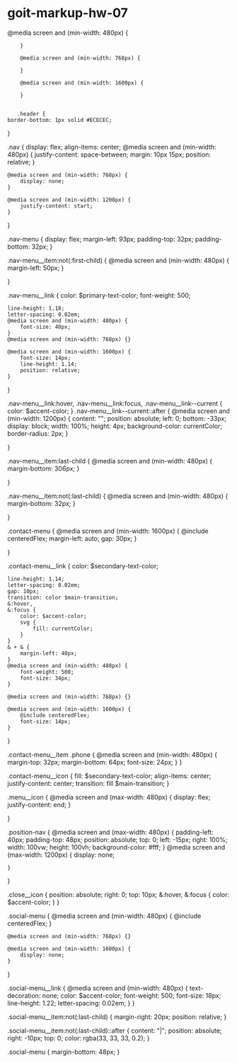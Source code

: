 # goit-markup-hw-07
 
 @media screen and (min-width: 480px) {
            
        }
    
        @media screen and (min-width: 768px) {
            
        }
    
        @media screen and (min-width: 1600px) {
           
        }


       .header {
    border-bottom: 1px solid #ECECEC;
    
}

.nav {
    display: flex;
    align-items: center;
    @media screen and (min-width: 480px) {
        justify-content: space-between;
        margin: 10px 15px;
        position: relative;
    }
    
    @media screen and (min-width: 768px) {
        display: none;
    }
    
    @media screen and (min-width: 1200px) {
        justify-content: start;
    }

}

.nav-menu {
    display: flex;
    margin-left: 93px;
    padding-top: 32px;
    padding-bottom: 32px;
}

.nav-menu__item:not(:first-child) {
    @media screen and (min-width: 480px) {
        margin-left: 50px;
    }
    
}

.nav-menu__link {
    color: $primary-text-color;
    font-weight: 500;
    
    line-height: 1.18;
    letter-spacing: 0.02em;
    @media screen and (min-width: 480px) {
        font-size: 40px;
    }
    @media screen and (min-width: 768px) {}
    
    @media screen and (min-width: 1600px) {
        font-size: 14px;
        line-height: 1.14;
        position: relative;
    }
}

.nav-menu__link:hover,
.nav-menu__link:focus,
.nav-menu__link--current {
        color: $accent-color;
}
.nav-menu__link--current::after {
    @media screen and (min-width: 1200px) {
    content: "";
    position: absolute;
    left: 0;
    bottom: -33px;
    display: block;
    width: 100%;
    height: 4px;
    background-color: currentColor;
    border-radius: 2px;
}
    
}

.nav-menu__item:last-child {
    @media screen and (min-width: 480px) { 
        margin-bottom: 306px;
    }
   
}

.nav-menu__item:not(:last-child) {
    @media screen and (min-width: 480px) { 
        margin-bottom: 32px;
    }
   
}

.contact-menu {
    @media screen and (min-width: 1600px) {
        @include centeredFlex;
        margin-left: auto;
        gap: 30px;
    }

}


.contact-menu__link {
    color: $secondary-text-color;
    
    
    line-height: 1.14;
    letter-spacing: 0.02em;
    gap: 10px;
    transition: color $main-transition;
    &:hover,
    &:focus {
        color: $accent-color;
        svg {
            fill: currentColor;
        }
    }
    & + & {
        margin-left: 40px;
    }
    @media screen and (min-width: 480px) {
        font-weight: 500;
        font-size: 34px;
    }
    
    @media screen and (min-width: 768px) {}
    
    @media screen and (min-width: 1600px) {
        @include centeredFlex;
        font-size: 14px;
    }
}

.contact-menu__item .phone {
    @media screen and (min-width: 480px) {
        margin-top: 32px;
        margin-bottom: 64px;
        font-size: 24px;
}
}

.contact-menu__icon {
    fill: $secondary-text-color;
    align-items: center;
    justify-content: center;
    transition: fill $main-transition;
}

.menu__icon {
    @media screen and (max-width: 480px) {
    display: flex;
    justify-content: end;
}

}

.position-nav {
    @media screen and (max-width: 480px) {
        padding-left: 40px;
        padding-top: 48px;
        position: absolute;
        top: 0;
        left: -15px;
        right: 100%;
        width: 100vw;
        height: 100vh;
        background-color: #fff;
    }
    @media screen and (max-width: 1200px) {
        display: none;

    }
}

.close__icon {
    position: absolute;
    right: 0;
    top: 10px;
    &:hover,
    &:focus {
        color: $accent-color;
    }
}

.social-menu {
    @media screen and (min-width: 480px) {
        @include centeredFlex;
    }
    
    @media screen and (min-width: 768px) {}
    
    @media screen and (min-width: 1600px) {
        display: none;
    }
    
}

.social-menu__link {
    @media screen and (min-width: 480px) {
    text-decoration: none;
    color: $accent-color;
    font-weight: 500;
    font-size: 18px;
    line-height: 1.22;
    letter-spacing: 0.02em;
    }
}

.social-menu__item:not(:last-child) {
    margin-right: 20px;
    position: relative;
}

.social-menu__item:not(:last-child)::after {
    content: "|";
    position: absolute;
    right: -10px;
    top: 0;
    color: rgba(33, 33, 33, 0.2);
}

.social-menu {
    margin-bottom: 48px;
}